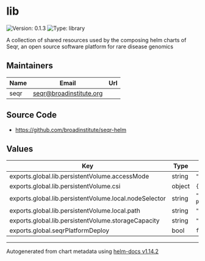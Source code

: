 # lib

![Version: 0.1.3](https://img.shields.io/badge/Version-0.1.3-informational?style=flat-square) ![Type: library](https://img.shields.io/badge/Type-library-informational?style=flat-square)

A collection of shared resources used by the composing helm charts of Seqr, an open source software platform for rare disease genomics

## Maintainers

| Name | Email | Url |
| ---- | ------ | --- |
| seqr | <seqr@broadinstitute.org> |  |

## Source Code

* <https://github.com/broadinstitute/seqr-helm>

## Values

| Key | Type | Default | Description |
|-----|------|---------|-------------|
| exports.global.lib.persistentVolume.accessMode | string | `"ReadWriteOnce"` |  |
| exports.global.lib.persistentVolume.csi | object | `{}` |  |
| exports.global.lib.persistentVolume.local.nodeSelector | string | `"kind-control-plane"` |  |
| exports.global.lib.persistentVolume.local.path | string | `"/seqr"` |  |
| exports.global.lib.persistentVolume.storageCapacity | string | `"750Gi"` |  |
| exports.global.seqrPlatformDeploy | bool | `false` |  |

----------------------------------------------
Autogenerated from chart metadata using [helm-docs v1.14.2](https://github.com/norwoodj/helm-docs/releases/v1.14.2)
